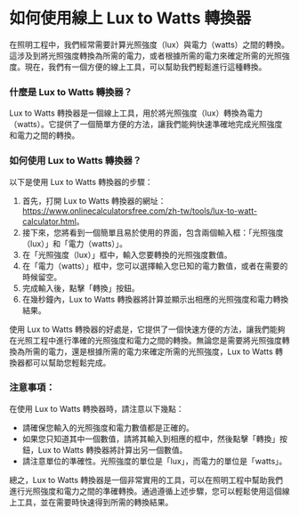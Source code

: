 如何使用線上 Lux to Watts 轉換器
=======================

在照明工程中，我們經常需要計算光照強度（lux）與電力（watts）之間的轉換。這涉及到將光照強度轉換為所需的電力，或者根據所需的電力來確定所需的光照強度。現在，我們有一個方便的線上工具，可以幫助我們輕鬆進行這種轉換。

### 什麼是 Lux to Watts 轉換器？

Lux to Watts 轉換器是一個線上工具，用於將光照強度（lux）轉換為電力（watts）。它提供了一個簡單方便的方法，讓我們能夠快速準確地完成光照強度和電力之間的轉換。

### 如何使用 Lux to Watts 轉換器？

以下是使用 Lux to Watts 轉換器的步驟：

1. 首先，打開 Lux to Watts 轉換器的網址：<https://www.onlinecalculatorsfree.com/zh-tw/tools/lux-to-watt-calculator.html>。
2. 接下來，您將看到一個簡單且易於使用的界面，包含兩個輸入框：「光照強度（lux）」和「電力（watts）」。
3. 在「光照強度（lux）」框中，輸入您要轉換的光照強度數值。
4. 在「電力（watts）」框中，您可以選擇輸入您已知的電力數值，或者在需要的時候留空。
5. 完成輸入後，點擊「轉換」按鈕。
6. 在幾秒鐘內，Lux to Watts 轉換器將計算並顯示出相應的光照強度和電力轉換結果。

使用 Lux to Watts 轉換器的好處是，它提供了一個快速方便的方法，讓我們能夠在光照工程中進行準確的光照強度和電力之間的轉換。無論您是需要將光照強度轉換為所需的電力，還是根據所需的電力來確定所需的光照強度，Lux to Watts 轉換器都可以幫助您輕鬆完成。

### 注意事項：

在使用 Lux to Watts 轉換器時，請注意以下幾點：

- 請確保您輸入的光照強度和電力數值都是正確的。
- 如果您只知道其中一個數值，請將其輸入到相應的框中，然後點擊「轉換」按鈕，Lux to Watts 轉換器將計算出另一個數值。
- 請注意單位的準確性。光照強度的單位是「lux」，而電力的單位是「watts」。

總之，Lux to Watts 轉換器是一個非常實用的工具，可以在照明工程中幫助我們進行光照強度和電力之間的準確轉換。通過遵循上述步驟，您可以輕鬆使用這個線上工具，並在需要時快速得到所需的轉換結果。